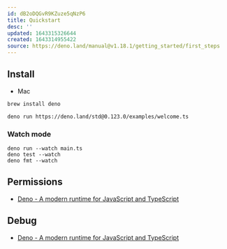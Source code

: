 ```yaml
---
id: dB2oDQGvR9KZuze5qNzP6
title: Quickstart
desc: ''
updated: 1643315326644
created: 1643314955422
source: https://deno.land/manual@v1.18.1/getting_started/first_steps
---
```


## Install

- Mac
```sh
brew install deno
```

```
deno run https://deno.land/std@0.123.0/examples/welcome.ts
```

### Watch mode

```
deno run --watch main.ts
deno test --watch
deno fmt --watch
```

## Permissions
- [Deno - A modern runtime for JavaScript and TypeScript](https://deno.land/manual@v1.18.1/getting_started/permissions)

## Debug
- [Deno - A modern runtime for JavaScript and TypeScript](https://deno.land/manual@v1.18.1/getting_started/debugging_your_code)